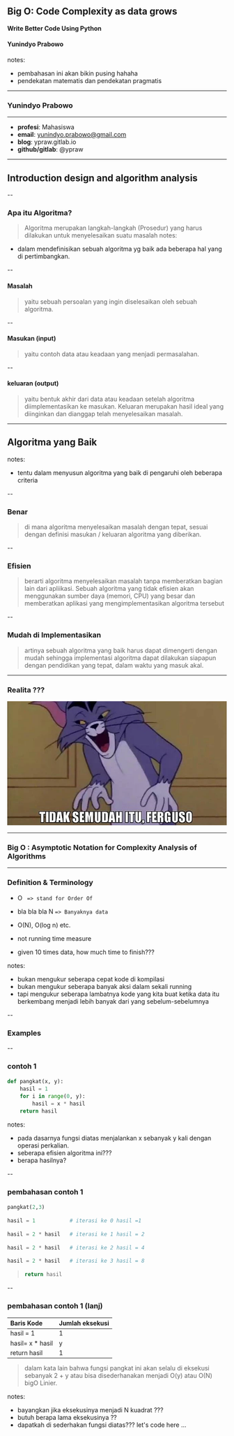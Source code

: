 ## Big O: Code Complexity as data grows
**Write Better Code Using Python**
#### Yunindyo Prabowo   
notes:
- pembahasan ini akan bikin pusing hahaha
- pendekatan matematis dan pendekatan pragmatis

---

### Yunindyo Prabowo
---

- **profesi**: Mahasiswa 
- **email**: yunindyo.prabowo@gmail.com
- **blog**: ypraw.gitlab.io
- **github/gitlab**: @ypraw


---

## Introduction design and algorithm analysis

--

### Apa itu Algoritma?

> Algoritma merupakan langkah-langkah (Prosedur) yang harus dilakukan untuk menyelesaikan suatu masalah <!--.element: class="fragment" data-fragment-index="1" -->
notes:
- dalam mendefinisikan sebuah algoritma yg baik ada beberapa hal yang di pertimbangkan.

--

#### Masalah
> yaitu sebuah persoalan yang ingin diselesaikan oleh sebuah algoritma.
<!--.element: class="fragment" data-fragment-index="1" -->

--

#### Masukan (input)
> yaitu contoh data atau keadaan yang menjadi permasalahan.
<!--.element: class="fragment" data-fragment-index="1" -->

--

#### keluaran (output)
> yaitu bentuk akhir dari data atau keadaan setelah algoritma diimplementasikan ke masukan. Keluaran merupakan hasil ideal yang diinginkan dan dianggap telah menyelesaikan masalah.
<!--.element: class="fragment" data-fragment-index="1" -->

---

## Algoritma yang Baik

notes:
- tentu dalam menyusun algoritma yang baik di pengaruhi oleh beberapa criteria

--

### Benar
>  di mana algoritma menyelesaikan masalah dengan tepat, sesuai dengan definisi masukan / keluaran algoritma yang diberikan. <!--.element: class="fragment" data-fragment-index="1" -->

--

### Efisien
> berarti algoritma menyelesaikan masalah tanpa memberatkan bagian lain dari apliikasi. Sebuah algoritma yang tidak efisien akan menggunakan sumber daya (memori, CPU) yang besar dan memberatkan aplikasi yang mengimplementasikan algoritma tersebut <!--.element: class="fragment" data-fragment-index="1" -->

--

### Mudah di Implementasikan
> artinya sebuah algoritma yang baik harus dapat dimengerti dengan mudah sehingga implementasi algoritma dapat dilakukan siapapun dengan pendidikan yang tepat, dalam waktu yang masuk akal.
<!--.element: class="fragment" data-fragment-index="1" -->

---

### Realita ???



![img](images/ga_mudah.jpg)
<!--.element: class="fragment" data-fragment-index="1" -->




---

### Big O : Asymptotic Notation for Complexity Analysis of Algorithms

---

### Definition &amp; Terminology
- O <!-- .element: class="fragment" data-fragment-index="1" --> ``` => stand for Order Of``` <!-- .element: class="fragment" data-fragment-index="2" --> 
- bla bla bla N <!-- .element: class="fragment" data-fragment-index="3" --> ```=> Banyaknya data``` <!--.element: class="fragment" data-fragment-index="4" -->

- <!--.element: class="fragment" data-fragment-index="5" --> O(N), O(log n) etc.

- not running time measure <!--.element: class="fragment" data-fragment-index="6" -->

- given 10 times data, how much time to finish??? <!--.element: class="fragment" data-fragment-index="7" -->

notes: 
- bukan mengukur seberapa cepat kode di kompilasi
- bukan mengukur seberapa banyak aksi dalam sekali running
- tapi mengukur seberapa lambatnya kode yang kita buat ketika data itu berkembang menjadi lebih banyak dari yang sebelum-sebelumnya 


--

### Examples

--

### contoh 1 

```python
def pangkat(x, y):
    hasil = 1
    for i in range(0, y):
        hasil = x * hasil
    return hasil
```
notes:
- pada dasarnya fungsi diatas menjalankan x sebanyak y kali dengan operasi perkalian.
- seberapa efisien algoritma ini???
- berapa hasilnya?

--

### pembahasan contoh 1
<!-- .element: class="fragment" data-fragment-index="2" -->

```python
pangkat(2,3)
``` 
<!-- .element: class="fragment" data-fragment-index="1" -->

```python
hasil = 1           # iterasi ke 0 hasil =1
```
<!-- .element: class="fragment" data-fragment-index="3" -->

```python
hasil = 2 * hasil   # iterasi ke 1 hasil = 2
```
<!-- .element: class="fragment" data-fragment-index="4" -->

```python
hasil = 2 * hasil   # iterasi ke 2 hasil = 4
```
<!-- .element: class="fragment" data-fragment-index="5" -->

```python
hasil = 2 * hasil   # iterasi ke 3 hasil = 8
```
<!-- .element: class="fragment" data-fragment-index="6" -->

>    ```python
>    return hasil 
>    ```
<!-- .element: class="fragment" data-fragment-index="7" -->

--

### pembahasan contoh 1 (lanj)

| Baris Kode        | Jumlah eksekusi |
| :---              | :---- |
| hasil = 1         |  1    |
| hasil= x * hasil  | y     |
| return hasil      | 1     |

> dalam kata lain bahwa fungsi pangkat ini akan selalu di eksekusi sebanyak 2 + y atau bisa disederhanakan menjadi O(y) atau O(N) bigO Linier.
<!-- .element: class="fragment" data-fragment-index="8" -->

notes:
- bayangkan jika eksekusinya menjadi N kuadrat ???
- butuh berapa lama eksekusinya ??
- dapatkah di sederhakan fungsi diatas??? let's code here ...